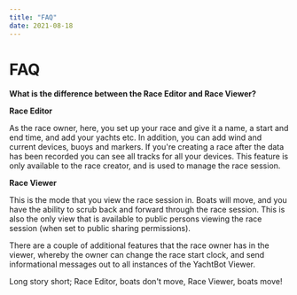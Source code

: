 ```yaml
---
title: "FAQ"
date: 2021-08-18
---
```

# FAQ

**What is the difference between the Race Editor and Race Viewer?**

  

**Race Editor**

As the race owner, here, you set up your race and give it a name, a start and end time, and add your yachts etc. In addition, you can add wind and current devices, buoys and markers. If you're creating a race after the data has been recorded you can see all tracks for all your devices. This feature is only available to the race creator, and is used to manage the race session.

  

**Race Viewer**

This is the mode that you view the race session in. Boats will move, and you have the ability to scrub back and forward through the race session. This is also the only view that is available to public persons viewing the race session (when set to public sharing permissions). 

There are a couple of additional features that the race owner has in the viewer, whereby the owner can change the race start clock, and send informational messages out to all instances of the YachtBot Viewer.

  

Long story short; Race Editor, boats don't move, Race Viewer, boats move!